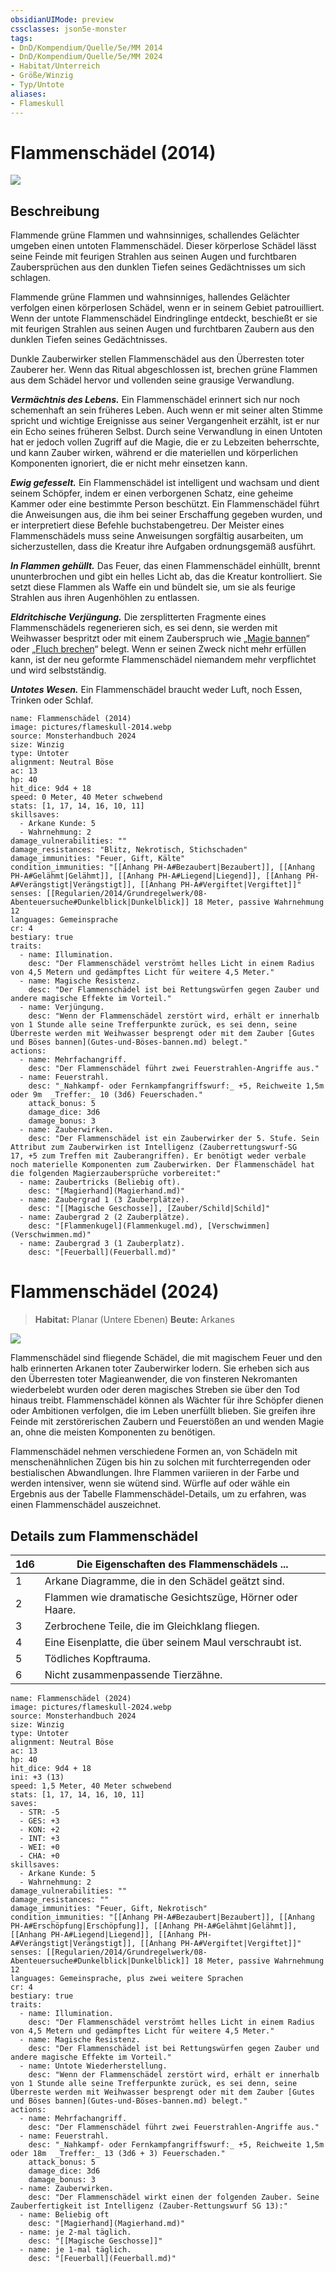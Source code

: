 ```yaml
---
obsidianUIMode: preview
cssclasses: json5e-monster
tags:
- DnD/Kompendium/Quelle/5e/MM 2014
- DnD/Kompendium/Quelle/5e/MM 2024
- Habitat/Unterreich
- Größe/Winzig
- Typ/Untote
aliases:
- Flameskull
---
```

# Flammenschädel (2014)

![](pictures/flameskull-2014.webp)

## Beschreibung
Flammende grüne Flammen und wahnsinniges, schallendes Gelächter umgeben einen untoten Flammenschädel. Dieser körperlose Schädel lässt seine Feinde mit feurigen Strahlen aus seinen Augen und furchtbaren Zaubersprüchen aus den dunklen Tiefen seines Gedächtnisses um sich schlagen.

Flammende grüne Flammen und wahnsinniges, hallendes Gelächter verfolgen einen körperlosen Schädel, wenn er in seinem Gebiet patrouilliert. Wenn der untote Flammenschädel Eindringlinge entdeckt, beschießt er sie mit feurigen Strahlen aus seinen Augen und furchtbaren Zaubern aus den dunklen Tiefen seines Gedächtnisses.

Dunkle Zauberwirker stellen Flammenschädel aus den Überresten toter Zauberer her. Wenn das Ritual abgeschlossen ist, brechen grüne Flammen aus dem Schädel hervor und vollenden seine grausige Verwandlung.

**_Vermächtnis des Lebens._** Ein Flammenschädel erinnert sich nur noch schemenhaft an sein früheres Leben. Auch wenn er mit seiner alten Stimme spricht und wichtige Ereignisse aus seiner Vergangenheit erzählt, ist er nur ein Echo seines früheren Selbst. Durch seine Verwandlung in einen Untoten hat er jedoch vollen Zugriff auf die Magie, die er zu Lebzeiten beherrschte, und kann Zauber wirken, während er die materiellen und körperlichen Komponenten ignoriert, die er nicht mehr einsetzen kann.

**_Ewig gefesselt._** Ein Flammenschädel ist intelligent und wachsam und dient seinem Schöpfer, indem er einen verborgenen Schatz, eine geheime Kammer oder eine bestimmte Person beschützt. Ein Flammenschädel führt die Anweisungen aus, die ihm bei seiner Erschaffung gegeben wurden, und er interpretiert diese Befehle buchstabengetreu. Der Meister eines Flammenschädels muss seine Anweisungen sorgfältig ausarbeiten, um sicherzustellen, dass die Kreatur ihre Aufgaben ordnungsgemäß ausführt.

**_In Flammen gehüllt._** Das Feuer, das einen Flammenschädel einhüllt, brennt ununterbrochen und gibt ein helles Licht ab, das die Kreatur kontrolliert. Sie setzt diese Flammen als Waffe ein und bündelt sie, um sie als feurige Strahlen aus ihren Augenhöhlen zu entlassen.

**_Eldritchische Verjüngung._** Die zersplitterten Fragmente eines Flammenschädels regenerieren sich, es sei denn, sie werden mit Weihwasser bespritzt oder mit einem Zauberspruch wie „[Magie bannen](../../Zauber/Magie-bannen.md)“ oder „[Fluch brechen](../../Zauber/Fluch%20brechen.md)“ belegt. Wenn er seinen Zweck nicht mehr erfüllen kann, ist der neu geformte Flammenschädel niemandem mehr verpflichtet und wird selbstständig.

**_Untotes Wesen._** Ein Flammenschädel braucht weder Luft, noch Essen, Trinken oder Schlaf.

```statblock
name: Flammenschädel (2014)
image: pictures/flameskull-2014.webp
source: Monsterhandbuch 2024
size: Winzig
type: Untoter
alignment: Neutral Böse
ac: 13
hp: 40
hit_dice: 9d4 + 18
speed: 0 Meter, 40 Meter schwebend
stats: [1, 17, 14, 16, 10, 11]
skillsaves:
  - Arkane Kunde: 5
  - Wahrnehmung: 2
damage_vulnerabilities: ""
damage_resistances: "Blitz, Nekrotisch, Stichschaden"
damage_immunities: "Feuer, Gift, Kälte"
condition_immunities: "[[Anhang PH-A#Bezaubert|Bezaubert]], [[Anhang PH-A#Gelähmt|Gelähmt]], [[Anhang PH-A#Liegend|Liegend]], [[Anhang PH-A#Verängstigt|Verängstigt]], [[Anhang PH-A#Vergiftet|Vergiftet]]"
senses: [[Regularien/2014/Grundregelwerk/08-Abenteuersuche#Dunkelblick|Dunkelblick]] 18 Meter, passive Wahrnehmung 12
languages: Gemeinsprache
cr: 4
bestiary: true
traits:
  - name: Illumination.
    desc: "Der Flammenschädel verströmt helles Licht in einem Radius von 4,5 Metern und gedämpftes Licht für weitere 4,5 Meter."
  - name: Magische Resistenz.
    desc: "Der Flammenschädel ist bei Rettungswürfen gegen Zauber und andere magische Effekte im Vorteil."
  - name: Verjüngung.
    desc: "Wenn der Flammenschädel zerstört wird, erhält er innerhalb von 1 Stunde alle seine Trefferpunkte zurück, es sei denn, seine Überreste werden mit Weihwasser besprengt oder mit dem Zauber [Gutes und Böses bannen](Gutes-und-Böses-bannen.md) belegt."
actions:
  - name: Mehrfachangriff.
    desc: "Der Flammenschädel führt zwei Feuerstrahlen-Angriffe aus."
  - name: Feuerstrahl.
    desc: "_Nahkampf- oder Fernkampfangriffswurf:_ +5, Reichweite 1,5m oder 9m  _Treffer:_ 10 (3d6) Feuerschaden."
    attack_bonus: 5
    damage_dice: 3d6
    damage_bonus: 3
  - name: Zauberwirken.
    desc: "Der Flammenschädel ist ein Zauberwirker der 5. Stufe. Sein Attribut zum Zauberwirken ist Intelligenz (Zauberrettungswurf-SG 17, +5 zum Treffen mit Zauberangriffen). Er benötigt weder verbale noch materielle Komponenten zum Zauberwirken. Der Flammenschädel hat die folgenden Magierzaubersprüche vorbereitet:"
  - name: Zaubertricks (Beliebig oft).
    desc: "[Magierhand](Magierhand.md)"
  - name: Zaubergrad 1 (3 Zauberplätze).
    desc: "[[Magische Geschosse]], [Zauber/Schild|Schild]"
  - name: Zaubergrad 2 (2 Zauberplätze).
    desc: "[Flammenkugel](Flammenkugel.md), [Verschwimmen](Verschwimmen.md)"
  - name: Zaubergrad 3 (1 Zauberplatz).
    desc: "[Feuerball](Feuerball.md)"
```

# Flammenschädel (2024)

>**Habitat:** Planar (Untere Ebenen)
>**Beute:** Arkanes

![](pictures/flameskull-2024.webp)

Flammenschädel sind fliegende Schädel, die mit magischem Feuer und den halb erinnerten Arkanen toter Zauberwirker lodern. Sie erheben sich aus den Überresten toter Magieanwender, die von finsteren Nekromanten wiederbelebt wurden oder deren magisches Streben sie über den Tod hinaus treibt. Flammenschädel können als Wächter für ihre Schöpfer dienen oder Ambitionen verfolgen, die im Leben unerfüllt blieben. Sie greifen ihre Feinde mit zerstörerischen Zaubern und Feuerstößen an und wenden Magie an, ohne die meisten Komponenten zu benötigen.

Flammenschädel nehmen verschiedene Formen an, von Schädeln mit menschenähnlichen Zügen bis hin zu solchen mit furchterregenden oder bestialischen Abwandlungen. Ihre Flammen variieren in der Farbe und werden intensiver, wenn sie wütend sind. Würfle auf oder wähle ein Ergebnis aus der Tabelle Flammenschädel-Details, um zu erfahren, was einen Flammenschädel auszeichnet.

  

## Details zum Flammenschädel
| 1d6 | Die Eigenschaften des Flammenschädels ...                |
| --- | -------------------------------------------------------- |
| 1   | Arkane Diagramme, die in den Schädel geätzt sind.        |
| 2   | Flammen wie dramatische Gesichtszüge, Hörner oder Haare. |
| 3   | Zerbrochene Teile, die im Gleichklang fliegen.           |
| 4   | Eine Eisenplatte, die über seinem Maul verschraubt ist.  |
| 5   | Tödliches Kopftrauma.                                    |
| 6   | Nicht zusammenpassende Tierzähne.                        | 

```statblock
name: Flammenschädel (2024)
image: pictures/flameskull-2024.webp
source: Monsterhandbuch 2024
size: Winzig
type: Untoter
alignment: Neutral Böse
ac: 13
hp: 40
hit_dice: 9d4 + 18
ini: +3 (13)
speed: 1,5 Meter, 40 Meter schwebend
stats: [1, 17, 14, 16, 10, 11]
saves:
  - STR: -5
  - GES: +3
  - KON: +2
  - INT: +3
  - WEI: +0
  - CHA: +0
skillsaves:
  - Arkane Kunde: 5
  - Wahrnehmung: 2
damage_vulnerabilities: ""
damage_resistances: ""
damage_immunities: "Feuer, Gift, Nekrotisch"
condition_immunities: "[[Anhang PH-A#Bezaubert|Bezaubert]], [[Anhang PH-A#Erschöpfung|Erschöpfung]], [[Anhang PH-A#Gelähmt|Gelähmt]], [[Anhang PH-A#Liegend|Liegend]], [[Anhang PH-A#Verängstigt|Verängstigt]], [[Anhang PH-A#Vergiftet|Vergiftet]]"
senses: [[Regularien/2014/Grundregelwerk/08-Abenteuersuche#Dunkelblick|Dunkelblick]] 18 Meter, passive Wahrnehmung 12
languages: Gemeinsprache, plus zwei weitere Sprachen
cr: 4
bestiary: true
traits:
  - name: Illumination.
    desc: "Der Flammenschädel verströmt helles Licht in einem Radius von 4,5 Metern und gedämpftes Licht für weitere 4,5 Meter."
  - name: Magische Resistenz.
    desc: "Der Flammenschädel ist bei Rettungswürfen gegen Zauber und andere magische Effekte im Vorteil."
  - name: Untote Wiederherstellung.
    desc: "Wenn der Flammenschädel zerstört wird, erhält er innerhalb von 1 Stunde alle seine Trefferpunkte zurück, es sei denn, seine Überreste werden mit Weihwasser besprengt oder mit dem Zauber [Gutes und Böses bannen](Gutes-und-Böses-bannen.md) belegt."
actions:
  - name: Mehrfachangriff.
    desc: "Der Flammenschädel führt zwei Feuerstrahlen-Angriffe aus."
  - name: Feuerstrahl.
    desc: "_Nahkampf- oder Fernkampfangriffswurf:_ +5, Reichweite 1,5m oder 18m  _Treffer:_ 13 (3d6 + 3) Feuerschaden."
    attack_bonus: 5
    damage_dice: 3d6
    damage_bonus: 3
  - name: Zauberwirken.
    desc: "Der Flammenschädel wirkt einen der folgenden Zauber. Seine Zauberfertigkeit ist Intelligenz (Zauber-Rettungswurf SG 13):"
  - name: Beliebig oft
    desc: "[Magierhand](Magierhand.md)"
  - name: je 2-mal täglich.
    desc: "[[Magische Geschosse]]"
  - name: je 1-mal täglich.
    desc: "[Feuerball](Feuerball.md)"
```